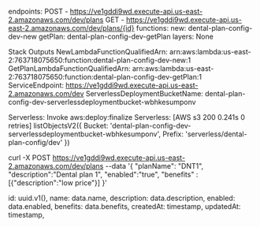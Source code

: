 
endpoints:
  POST - https://ve1gddi9wd.execute-api.us-east-2.amazonaws.com/dev/plans
  GET - https://ve1gddi9wd.execute-api.us-east-2.amazonaws.com/dev/plans/{id}
functions:
  new: dental-plan-config-dev-new
  getPlan: dental-plan-config-dev-getPlan
layers:
  None

Stack Outputs
NewLambdaFunctionQualifiedArn: arn:aws:lambda:us-east-2:763718075650:function:dental-plan-config-dev-new:1
GetPlanLambdaFunctionQualifiedArn: arn:aws:lambda:us-east-2:763718075650:function:dental-plan-config-dev-getPlan:1
ServiceEndpoint: https://ve1gddi9wd.execute-api.us-east-2.amazonaws.com/dev
ServerlessDeploymentBucketName: dental-plan-config-dev-serverlessdeploymentbucket-wbhkesumponv

Serverless: Invoke aws:deploy:finalize
Serverless: [AWS s3 200 0.241s 0 retries] listObjectsV2({ Bucket: 'dental-plan-config-dev-serverlessdeploymentbucket-wbhkesumponv',
  Prefix: 'serverless/dental-plan-config/dev' })


curl -X POST https://ve1gddi9wd.execute-api.us-east-2.amazonaws.com/dev/plans --data '{ "planName": "DNT1", "description":"Dental plan 1", "enabled":"true", "benefits" : [{"description":"low price"}] }'

id: uuid.v1(),
            name: data.name,
            description: data.description,
            enabled: data.enabled,
            benefits: data.benefits,
            createdAt: timestamp,
            updatedAt: timestamp,